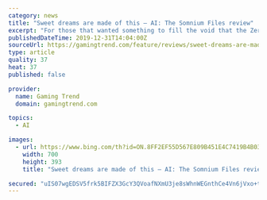 ```yaml
---
category: news
title: "Sweet dreams are made of this — AI: The Somnium Files review"
excerpt: "For those that wanted something to fill the void that the Zero Escape series left when it ended, Spike Chunsoft released AI: The Somnium Files, a delightful visual novel with adventure and puzzle elements along with a memorable cast, gritty and giddy story, and fun riddles to solve. AI: The Somnium Files has you control Kaname Date, an agent ..."
publishedDateTime: 2019-12-31T14:04:00Z
sourceUrl: https://gamingtrend.com/feature/reviews/sweet-dreams-are-made-of-this-ai-the-somnium-files-review/
type: article
quality: 37
heat: 37
published: false

provider:
  name: Gaming Trend
  domain: gamingtrend.com

topics:
  - AI

images:
  - url: https://www.bing.com/th?id=ON.8FF2EF55D567E809B451E4C7419B4B03
    width: 700
    height: 393
    title: "Sweet dreams are made of this — AI: The Somnium Files review"

secured: "uIS07wgEDSV5frk5BIFZX3GcY3QVoafNXmU3je8sWhnWEGnthCe4Vn6jVxo+tomIk3mhC/VdRh329bL4UpGKd1XLtN62nZQcyhgo8UmyOXyrzFBtnFzYNEEEqykn9G7Pxaof4XfL+BIXQuR88WmFaelgdm+rFnTRMvld8ICBrL/0x8+nhKDLgPy6/MKfu0Q4zOahY8ZfJGw4Og40tV/v087hR4Tebrn//wLdHz1w125/aw9PMf+BurqYVDqM29hZ8zd1v9CrN/lw2u3aOQ0HPA==;921XsOs9MnA35LZxklmYYw=="
---
```


